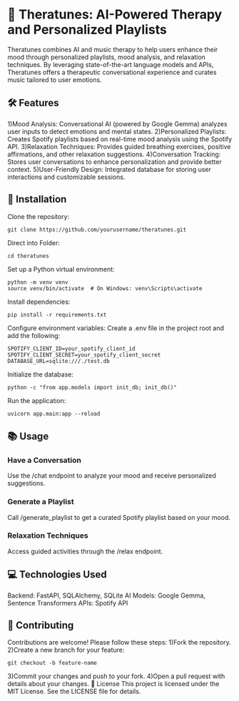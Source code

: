 # 🎵 Theratunes: AI-Powered Therapy and Personalized Playlists

Theratunes combines AI and music therapy to help users enhance their mood through personalized playlists, mood analysis, and relaxation techniques. By leveraging state-of-the-art language models and APIs, Theratunes offers a therapeutic conversational experience and curates music tailored to user emotions.

## 🛠️ Features
1)Mood Analysis: Conversational AI (powered by Google Gemma) analyzes user inputs to detect emotions and mental states.
2)Personalized Playlists: Creates Spotify playlists based on real-time mood analysis using the Spotify API.
3)Relaxation Techniques: Provides guided breathing exercises, positive affirmations, and other relaxation suggestions.
4)Conversation Tracking: Stores user conversations to enhance personalization and provide better context.
5)User-Friendly Design: Integrated database for storing user interactions and customizable sessions.

## 🔧 Installation
Clone the repository:
```
git clone https://github.com/yourusername/theratunes.git
```
Direct into Folder:
```
cd theratunes
```
Set up a Python virtual environment:
```
python -m venv venv
source venv/bin/activate  # On Windows: venv\Scripts\activate
```
Install dependencies:
```
pip install -r requirements.txt
```
Configure environment variables: Create a .env file in the project root and add the following:
```
SPOTIFY_CLIENT_ID=your_spotify_client_id
SPOTIFY_CLIENT_SECRET=your_spotify_client_secret
DATABASE_URL=sqlite:///./test.db
```
Initialize the database:
```
python -c "from app.models import init_db; init_db()"
```
Run the application:
```
uvicorn app.main:app --reload
```
## 📚 Usage
### Have a Conversation
Use the /chat endpoint to analyze your mood and receive personalized suggestions.

### Generate a Playlist
Call /generate_playlist to get a curated Spotify playlist based on your mood.

### Relaxation Techniques
Access guided activities through the /relax endpoint.

## 💻 Technologies Used
Backend: FastAPI, SQLAlchemy, SQLite
AI Models: Google Gemma, Sentence Transformers
APIs: Spotify API

## 🤝 Contributing
Contributions are welcome! Please follow these steps:
1)Fork the repository.
2)Create a new branch for your feature:
```
git checkout -b feature-name
```
3)Commit your changes and push to your fork.
4)Open a pull request with details about your changes.
📄 License
This project is licensed under the MIT License. See the LICENSE file for details.


